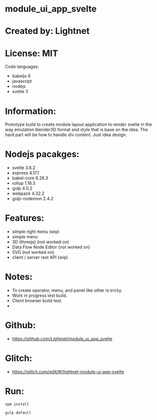 # module_ui_app_svelte

# Created by: Lightnet

# License: MIT

Code languages:
 * babeljs 6
 * javascript
 * nodejs
 * svelte 3

# Information:
 Prototype build to create module layout application to render svelte in the way emulation blender3D format and style that is base on the idea. The hard part will be how to handle div content. Just idea design.

# Nodejs pacakges:
 * svelte 3.6.2
 * express 4.17.1
 * babel-core 6.26.3
 * rollup 1.16.3
 * gulp 4.0.2
 * webpack 4.32.2
 * gulp-nodemon 2.4.2

# Features:
 * simple right menu (wip)
 * simple menu
 * 3D (threejs) (not worked on)
 * Data Flow Node Editor (not worked on)
 * SVG (not worked on)
 * client / server rest API (wip)

# Notes:
 * To create operator, menu, and panel like other is tricky.
 * Work in progress test build.
 * Client browser build test.
 * 

# Github:
 * https://github.com/Lightnet/module_ui_app_svelte

# Glitch:
 * https://glitch.com/edit/#!/lightnet-module-ui-app-svelte

# Run:
```
npm install
```

```
gulp default
```